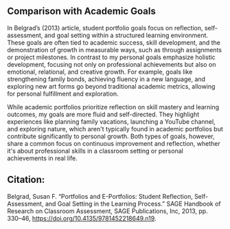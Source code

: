 ## Comparison with Academic Goals

In Belgrad’s (2013) article, student portfolio goals focus on reflection, self-assessment, and goal setting within a structured learning environment. These goals are often tied to academic success, skill development, and the demonstration of growth in measurable ways, such as through assignments or project milestones. In contrast to my personal goals emphasize holistic development, focusing not only on professional achievements but also on emotional, relational, and creative growth. For example, goals like strengthening family bonds, achieving fluency in a new language, and exploring new art forms go beyond traditional academic metrics, allowing for personal fulfillment and exploration.

While academic portfolios prioritize reflection on skill mastery and learning outcomes, my goals are more fluid and self-directed. They highlight experiences like planning family vacations, launching a YouTube channel, and exploring nature, which aren't typically found in academic portfolios but contribute significantly to personal growth. Both types of goals, however, share a common focus on continuous improvement and reflection, whether it's about professional skills in a classroom setting or personal achievements in real life.

## Citation:
Belgrad, Susan F. “Portfolios and E-Portfolios: Student Reflection, Self-Assessment, and Goal Setting in the Learning Process.” SAGE Handbook of Research on Classroom Assessment, SAGE Publications, Inc, 2013, pp. 330–46, https://doi.org/10.4135/9781452218649.n19.